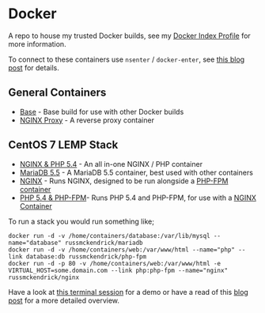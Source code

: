Docker
=============

A repo to house my trusted Docker builds, see my [Docker Index Profile](https://index.docker.io/u/russmckendrick/) for more information.

To connect to these containers use `nsenter` / `docker-enter`, see [this blog post](https://media-glass.es/2014/08/25/connecting-to-docker-containers/) for details.

## General Containers

- [Base](https://registry.hub.docker.com/u/russmckendrick/base/) - Base build for use with other Docker builds
- [NGINX Proxy](https://registry.hub.docker.com/u/russmckendrick/nginx-proxy/) - A reverse proxy container

## CentOS 7 LEMP Stack

- [NGINX & PHP 5.4](https://registry.hub.docker.com/u/russmckendrick/nginx-php/) - An all in-one NGINX / PHP container
- [MariaDB 5.5](https://registry.hub.docker.com/u/russmckendrick/mariadb/) - A MariaDB 5.5 container, best used with other containers
- [NGINX](https://registry.hub.docker.com/u/russmckendrick/nginx/) - Runs NGINX, designed to be run alongside a [PHP-FPM container](https://registry.hub.docker.com/u/russmckendrick/php-fpm/)
- [PHP 5.4 & PHP-FPM](https://registry.hub.docker.com/u/russmckendrick/php-fpm/)- Runs PHP 5.4 and PHP-FPM, for use with a [NGINX Container](https://registry.hub.docker.com/u/russmckendrick/nginx/)

To run a stack you would run something like;

```
docker run -d -v /home/containers/database:/var/lib/mysql --name="database" russmckendrick/mariadb
docker run -d -v /home/containers/web:/var/www/html --name="php" --link database:db russmckendrick/php-fpm
docker run -d -p 80 -v /home/containers/web:/var/www/html -e VIRTUAL_HOST=some.domain.com --link php:php-fpm --name="nginx" russmckendrick/nginx
```

Have a look at [this terminal session](https://asciinema.org/a/11731) for a demo or have a read of this [blog post](https://media-glass.es/2014/08/31/docker-fig-reverse-proxy-centos7/) for a more detailed overview.
